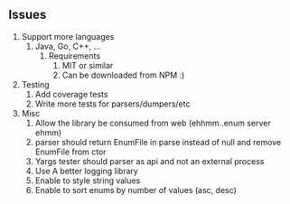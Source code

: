 ## Issues

1.  Support more languages
    1.  Java, Go, C++, ...
        1.  Requirements
            1.  MIT or similar
            2.  Can be downloaded from NPM :)
2.  Testing
    1.  Add coverage tests
    2.  Write more tests for parsers/dumpers/etc
3.  Misc
    1.  Allow the library be consumed from web (ehhmm..enum server ehmm)
    2.  parser should return EnumFile in parse instead of null and remove EnumFile from ctor
    3.  Yargs tester should parser as api and not an external process
    4.  Use A better logging library
    5.  Enable to style string values
    6.  Enable to sort enums by number of values (asc, desc)
